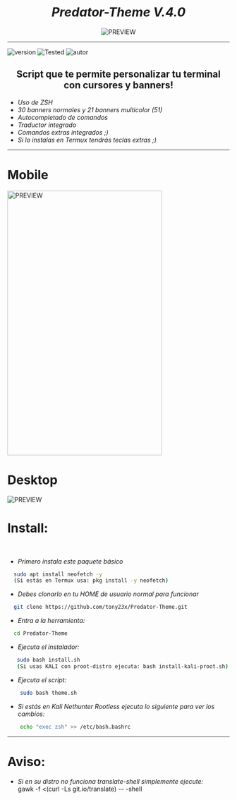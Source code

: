 <h1 align="center"> <i> Predator-Theme V.4.0 </i> </h1>
<p align="center">
  <img src="https://user-images.githubusercontent.com/55555800/94959784-6120d500-04b7-11eb-89ad-c97a528154fa.gif" alt="PREVIEW" align="center">
</p>
<hr>

![version]
![Tested]
![autor]

<h2 align="center"> Script que te permite personalizar tu terminal con cursores y banners! </h2>

* _Uso de ZSH_
* _30 banners normales y 21 banners multicolor (51)_
* _Autocompletado de comandos_
* _Traductor integrado_
* _Comandos extras integrados ;)_
* _Si lo instalas en Termux tendrás teclas extras ;)_


  
<hr>

# Mobile
<img src="https://user-images.githubusercontent.com/55555800/94959981-b8bf4080-04b7-11eb-8e38-0ebf5ccaa52e.jpg" alt="PREVIEW" align="center" width="350px" height="600px">

# Desktop
<img src="https://user-images.githubusercontent.com/55555800/94967642-ff7c5d00-04ee-11eb-84a0-93af42789e84.png" alt="PREVIEW" align="center">

# Install:
<br>

* _Primero instala este paquete básico_

```sh
  sudo apt install neofetch -y 
  (Si estás en Termux usa: pkg install -y neofetch)
```

* _Debes clonarlo en tu HOME de usuario normal para funcionar_

```sh
  git clone https://github.com/tony23x/Predator-Theme.git
```

* _Entra a la herramienta:_
```sh
  cd Predator-Theme
```
* _Ejecuta el instalador:_
```sh
   sudo bash install.sh
   (Si usas KALI con proot-distro ejecuta: bash install-kali-proot.sh)
```
* _Ejecuta el script:_

```sh
    sudo bash theme.sh
```
* _Si estás en Kali Nethunter Rootless ejecuta lo siguiente para ver los cambios:_

```sh
    echo "exec zsh" >> /etc/bash.bashrc 
```
<hr></hr>

# Aviso: 

* _Si en su distro no funciona translate-shell simplemente ejecute:_
<br>gawk -f <(curl -Ls git.io/translate) -- -shell</br>

<!-- MarkDown Links & Images -->
[version]: https://img.shields.io/badge/Versi%C3%B3n-BETA%3A%20%20V.4.0-red
[tested]: https://img.shields.io/badge/Probado-Kali%20Linux%20%7C%20Debian%20%7C%20Ubuntu%20%7C%20Parrot%20%7C%20Termux%20%7C%20Userland-blue
[autor]: https://img.shields.io/badge/Author-%40Th3__Pr3dat0r-green
